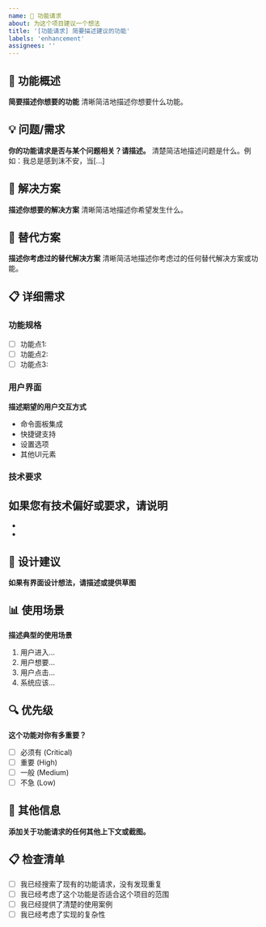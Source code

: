 ```yaml
---
name: 🚀 功能请求
about: 为这个项目建议一个想法
title: '[功能请求] 简要描述建议的功能'
labels: 'enhancement'
assignees: ''
---
```


## 🚀 功能概述

**简要描述你想要的功能**
清晰简洁地描述你想要什么功能。

## 💡 问题/需求

**你的功能请求是否与某个问题相关？请描述。**
清楚简洁地描述问题是什么。例如：我总是感到沫不安，当[...]

## 🎯 解决方案

**描述你想要的解决方案**
清晰简洁地描述你希望发生什么。

## 🔄 替代方案

**描述你考虑过的替代解决方案**
清晰简洁地描述你考虑过的任何替代解决方案或功能。

## 📋 详细需求

### 功能规格
- [ ] 功能点1: 
- [ ] 功能点2: 
- [ ] 功能点3: 

### 用户界面
**描述期望的用户交互方式**
- 命令面板集成
- 快捷键支持
- 设置选项
- 其他UI元素

### 技术要求
**如果您有技术偏好或要求，请说明**
- 
- 
- 

## 🎨 设计建议

**如果有界面设计想法，请描述或提供草图**

## 📊 使用场景

**描述典型的使用场景**
1. 用户进入...
2. 用户想要...
3. 用户点击...
4. 系统应该...

## 🔍 优先级

**这个功能对你有多重要？**
- [ ] 必须有 (Critical)
- [ ] 重要 (High)
- [ ] 一般 (Medium)
- [ ] 不急 (Low)

## 🌟 其他信息

**添加关于功能请求的任何其他上下文或截图。**

## 📋 检查清单

- [ ] 我已经搜索了现有的功能请求，没有发现重复
- [ ] 我已经考虑了这个功能是否适合这个项目的范围
- [ ] 我已经提供了清楚的使用案例
- [ ] 我已经考虑了实现的复杂性
